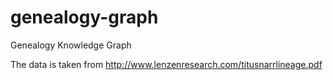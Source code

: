 # genealogy-graph
Genealogy Knowledge Graph


The data is taken from http://www.lenzenresearch.com/titusnarrlineage.pdf